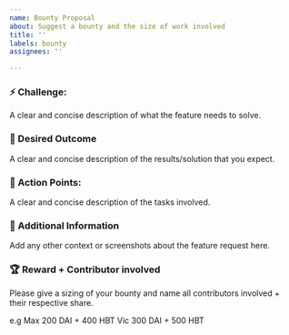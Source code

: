 ```yaml
---
name: Bounty Proposal
about: Suggest a bounty and the size of work involved
title: ''
labels: bounty
assignees: ''

---
```


### ⚡️ Challenge:
A clear and concise description of what the feature needs to solve.

### 🦋 Desired Outcome
A clear and concise description of the results/solution that you expect.

### 🎯 Action Points:
A clear and concise description of the tasks involved.

### 🐇 Additional Information 
Add any other context or screenshots about the feature request here.

### 🏆 Reward + Contributor involved
Please give a sizing of your bounty and name all contributors involved + their respective share. 

e.g 
Max 200 DAI + 400 HBT
Vic 300 DAI + 500 HBT
